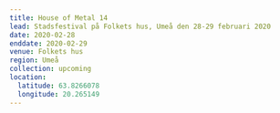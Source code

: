 ```yaml
---
title: House of Metal 14
lead: Stadsfestival på Folkets hus, Umeå den 28-29 februari 2020
date: 2020-02-28
enddate: 2020-02-29
venue: Folkets hus
region: Umeå
collection: upcoming
location:
  latitude: 63.8266078
  longitude: 20.265149
---
```

